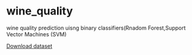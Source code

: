 # wine_quality
wine quality prediction uisng binary classifiers(Rnadom Forest,Support Vector Machines (SVM)

 [ Download dataset](https://www.kaggle.com/datasets/yasserh/wine-quality-dataset)
